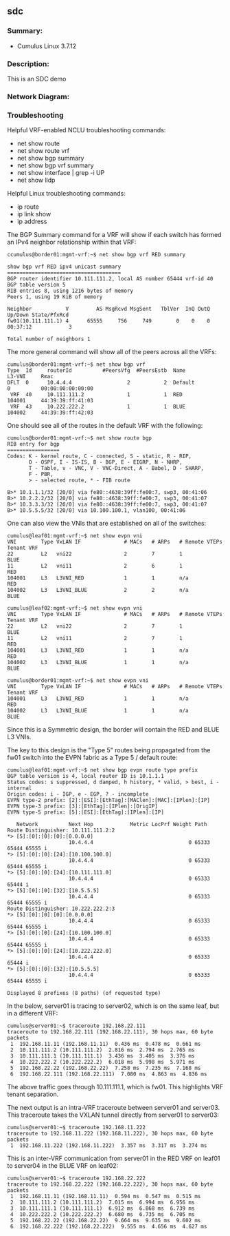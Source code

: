 ## sdc

### Summary:

  - Cumulus Linux 3.7.12

### Description:

This is an SDC demo

### Network Diagram:

### Troubleshooting

Helpful VRF-enabled NCLU troubleshooting commands:

- net show route
- net show route vrf <name>
- net show bgp summary
- net show bgp vrf <name> summary
- net show interface | grep -i UP
- net show lldp

Helpful Linux troubleshooting commands:

- ip route
- ip link show
- ip address <interface>

The BGP Summary command for a VRF will show if each switch has formed an IPv4 neighbor relationship within that VRF:

```
ccumulus@border01:mgmt-vrf:~$ net show bgp vrf RED summary

show bgp vrf RED ipv4 unicast summary
=====================================
BGP router identifier 10.111.111.2, local AS number 65444 vrf-id 40
BGP table version 5
RIB entries 8, using 1216 bytes of memory
Peers 1, using 19 KiB of memory

Neighbor           V         AS MsgRcvd MsgSent   TblVer  InQ OutQ  Up/Down State/PfxRcd
fw01(10.111.111.1) 4      65555     756     749        0    0    0 00:37:12            3

Total number of neighbors 1
```

The more general command will show all of the peers across all the VRFs:

```
cumulus@border01:mgmt-vrf:~$ net show bgp vrf
Type  Id     routerId          #PeersVfg  #PeersEstb  Name                                  L3-VNI     Rmac
DFLT  0      10.4.4.4                  2           2  Default                               0          00:00:00:00:00:00
 VRF  40     10.111.111.2              1           1  RED                                   104001     44:39:39:ff:41:03
 VRF  43     10.222.222.2              1           1  BLUE                                  104002     44:39:39:ff:42:03
```

One should see all of the routes in the default VRF with the following:

```
cumulus@border01:mgmt-vrf:~$ net show route bgp
RIB entry for bgp
=================
Codes: K - kernel route, C - connected, S - static, R - RIP,
       O - OSPF, I - IS-IS, B - BGP, E - EIGRP, N - NHRP,
       T - Table, v - VNC, V - VNC-Direct, A - Babel, D - SHARP,
       F - PBR,
       > - selected route, * - FIB route

B>* 10.1.1.1/32 [20/0] via fe80::4638:39ff:fe00:7, swp3, 00:41:06
B>* 10.2.2.2/32 [20/0] via fe80::4638:39ff:fe00:7, swp3, 00:41:07
B>* 10.3.3.3/32 [20/0] via fe80::4638:39ff:fe00:7, swp3, 00:41:07
B>* 10.5.5.5/32 [20/0] via 10.100.100.1, vlan100, 00:41:06
```

One can also view the VNIs that are established on all of the switches:

```
cumulus@leaf01:mgmt-vrf:~$ net show evpn vni
VNI        Type VxLAN IF              # MACs   # ARPs   # Remote VTEPs  Tenant VRF
22         L2   vni22                 2        7        1               BLUE
11         L2   vni11                 2        6        1               RED
104001     L3   L3VNI_RED             1        1        n/a             RED
104002     L3   L3VNI_BLUE            2        2        n/a             BLUE
```
```
cumulus@leaf02:mgmt-vrf:~$ net show evpn vni
VNI        Type VxLAN IF              # MACs   # ARPs   # Remote VTEPs  Tenant VRF
22         L2   vni22                 2        7        1               BLUE
11         L2   vni11                 2        7        1               RED
104001     L3   L3VNI_RED             1        1        n/a             RED
104002     L3   L3VNI_BLUE            1        1        n/a             BLUE
```

```
cumulus@border01:mgmt-vrf:~$ net show evpn vni
VNI        Type VxLAN IF              # MACs   # ARPs   # Remote VTEPs  Tenant VRF
104001     L3   L3VNI_RED             1        1        n/a             RED
104002     L3   L3VNI_BLUE            1        1        n/a             BLUE
```

Since this is a Symmetric design, the border will contain the RED and BLUE L3 VNIs.

The key to this design is the "Type 5" routes being propagated from the fw01 switch into the EVPN fabric as a Type 5 / default route:


```
cumulus@leaf01:mgmt-vrf:~$ net show bgp evpn route type prefix
BGP table version is 4, local router ID is 10.1.1.1
Status codes: s suppressed, d damped, h history, * valid, > best, i - internal
Origin codes: i - IGP, e - EGP, ? - incomplete
EVPN type-2 prefix: [2]:[ESI]:[EthTag]:[MAClen]:[MAC]:[IPlen]:[IP]
EVPN type-3 prefix: [3]:[EthTag]:[IPlen]:[OrigIP]
EVPN type-5 prefix: [5]:[ESI]:[EthTag]:[IPlen]:[IP]

   Network          Next Hop            Metric LocPrf Weight Path
Route Distinguisher: 10.111.111.2:2
*> [5]:[0]:[0]:[0]:[0.0.0.0]
                    10.4.4.4                               0 65333 65444 65555 i
*> [5]:[0]:[0]:[24]:[10.100.100.0]
                    10.4.4.4                               0 65333 65444 65555 i
*> [5]:[0]:[0]:[24]:[10.111.111.0]
                    10.4.4.4                               0 65333 65444 i
*> [5]:[0]:[0]:[32]:[10.5.5.5]
                    10.4.4.4                               0 65333 65444 65555 i
Route Distinguisher: 10.222.222.2:3
*> [5]:[0]:[0]:[0]:[0.0.0.0]
                    10.4.4.4                               0 65333 65444 65555 i
*> [5]:[0]:[0]:[24]:[10.100.100.0]
                    10.4.4.4                               0 65333 65444 65555 i
*> [5]:[0]:[0]:[24]:[10.222.222.0]
                    10.4.4.4                               0 65333 65444 i
*> [5]:[0]:[0]:[32]:[10.5.5.5]
                    10.4.4.4                               0 65333 65444 65555 i

Displayed 8 prefixes (8 paths) (of requested type)
```

In the below, server01 is tracing to server02, which is on the same leaf, but in a different VRF:

```
cumulus@server01:~$ traceroute 192.168.22.111
traceroute to 192.168.22.111 (192.168.22.111), 30 hops max, 60 byte packets
 1  192.168.11.11 (192.168.11.11)  0.436 ms  0.478 ms  0.661 ms
 2  10.111.111.2 (10.111.111.2)  2.816 ms  2.794 ms  2.765 ms
 3  10.111.111.1 (10.111.111.1)  3.436 ms  3.405 ms  3.376 ms
 4  10.222.222.2 (10.222.222.2)  6.018 ms  5.998 ms  5.971 ms
 5  192.168.22.22 (192.168.22.22)  7.258 ms  7.235 ms  7.168 ms
 6  192.168.22.111 (192.168.22.111)  7.080 ms  4.863 ms  4.836 ms
```
The above traffic goes through 10.111.111.1, which is fw01. This highlights VRF tenant separation.

The next output is an intra-VRF traceroute between server01 and server03. This traceroute takes the VXLAN tunnel directly from server01 to server03:

```
cumulus@server01:~$ traceroute 192.168.11.222
traceroute to 192.168.11.222 (192.168.11.222), 30 hops max, 60 byte packets
 1  192.168.11.222 (192.168.11.222)  3.357 ms  3.317 ms  3.274 ms
```

This is an inter-VRF communication from server01 in the RED VRF on leaf01 to server04 in the BLUE VRF  on leaf02:

```
cumulus@server01:~$ traceroute 192.168.22.222
traceroute to 192.168.22.222 (192.168.22.222), 30 hops max, 60 byte packets
 1  192.168.11.11 (192.168.11.11)  0.594 ms  0.547 ms  0.515 ms
 2  10.111.111.2 (10.111.111.2)  7.015 ms  6.994 ms  6.956 ms
 3  10.111.111.1 (10.111.111.1)  6.912 ms  6.868 ms  6.739 ms
 4  10.222.222.2 (10.222.222.2)  6.680 ms  6.735 ms  6.705 ms
 5  192.168.22.22 (192.168.22.22)  9.664 ms  9.635 ms  9.602 ms
 6  192.168.22.222 (192.168.22.222)  9.555 ms  4.656 ms  4.627 ms
```
